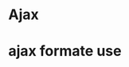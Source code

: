 # Ajax

# ajax formate use 
<!-- $.ajax({
url: "file.php",
type:"POST",
data:String/Array/Object,
success:function(data){

    }

}); -->


<!-- CREATE DATABASE test; -- Replace YourDatabaseName with the desired database name

USE test; -- Switch to the newly created database

CREATE TABLE student (
    id INT PRIMARY KEY,
    first_name VARCHAR(255),
    last_name VARCHAR(255)
); -->
